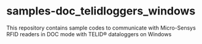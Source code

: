 # samples-doc_telidloggers_windows
This repository contains sample codes to communicate with Micro-Sensys RFID readers in DOC mode with TELID® dataloggers on Windows
